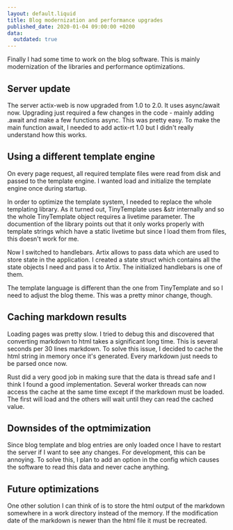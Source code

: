 ```yaml
---
layout: default.liquid
title: Blog modernization and performance upgrades
published_date: 2020-01-04 09:00:00 +0200
data:
  outdated: true
---
```


Finally I had some time to work on the blog software.  This is mainly
modernization of the libraries and performance optimizations.

## Server update
The server actix-web is now upgraded from 1.0 to 2.0.  It uses async/await
now.  Upgrading just required a few changes in the code - mainly adding .await
and make a few functions async.  This was pretty easy.  To make the main
function await, I needed to add actix-rt 1.0 but I didn't really understand how
this works.

## Using a different template engine
On every page request, all required template files were read from disk and
passed to the template engine.  I wanted load and initialize the template
engine once during startup. 

In order to optimize the template system, I needed to replace the whole
templating library.  As it turned out, TinyTemplate uses &str internally and so
the whole TinyTemplate object requires a livetime parameter.  The documention
of the library points out that it only works properly with template strings
which have a static livetime but since I load them from files, this doesn't
work for me.  

Now I switched to handlebars.  Artix allows to pass data which are used
to store state in the application.  I created a state struct which contains
all the state objects I need and pass it to Artix.  The initialized handlebars
is one of them.

The template language is different than the one from TinyTemplate and so I need
to adjust the blog theme.  This was a pretty minor change, though.

## Caching markdown results
Loading pages was pretty slow.  I tried to debug this and discovered that
converting markdown to html takes a significant long time.  This is several
seconds per 30 lines markdown.  To solve this issue, I decided to cache the
html string in memory once it's generated.  Every markdown just needs to be
parsed once now.

Rust did a very good job in making sure that the data is thread safe and I
think I found a good implementation.  Several worker threads can now access
the cache at the same time except if the markdown must be loaded.  The first
will load and the others will wait until they can read the cached value.

## Downsides of the optmimization
Since blog template and blog entries are only loaded once I have to restart
the server if I want to see any changes.  For development, this can be annoying.
To solve this, I plan to add an option in the config which causes the software
to read this data and never cache anything.

## Future optimizations
One other solution I can think of is to store the html output of the markdown
somewhere in a work directory instead of the memory.  If the modification date
of the markdown is newer than the html file it must be recreated.
